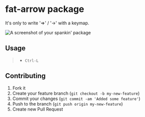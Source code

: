 # fat-arrow package

It's only to write '=>' / '->' with a keymap.


![A screenshot of your spankin' package](https://raw.githubusercontent.com/rochefort/fat-arrow/master/fat-arrow_exmple.gif)

## Usage
>- `Ctrl-L`

## Contributing

1. Fork it
2. Create your feature branch (`git checkout -b my-new-feature`)
3. Commit your changes (`git commit -am 'Added some feature'`)
4. Push to the branch (`git push origin my-new-feature`)
5. Create new Pull Request
